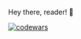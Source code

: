 Hey there, reader! 👋

[![codewars](https://www.codewars.com/users/2Grey/badges/micro)](https://gitlab.com/kvr_dev/hookahup-api/-/commits/master)
